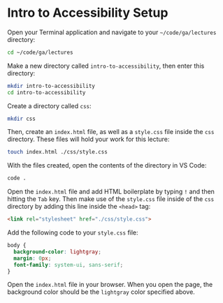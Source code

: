 <h1>
  <span class="headline">Intro to Accessibility</span>
  <span class="subhead">Setup</span>
</h1>

Open your Terminal application and navigate to your `~/code/ga/lectures` directory:

```bash
cd ~/code/ga/lectures
```

Make a new directory called `intro-to-accessibility`, then enter this directory:

```bash
mkdir intro-to-accessibility
cd intro-to-accessibility
```

Create a directory called `css`:

```bash
mkdir css
```

Then, create an `index.html` file, as well as a `style.css` file inside the `css` directory. These files will hold your work for this lecture:

```bash
touch index.html ./css/style.css
```

With the files created, open the contents of the directory in VS Code:

```bash
code .
```

Open the `index.html` file and add HTML boilerplate by typing `!` and then hitting the `Tab` key. Then make use of the `style.css` file inside of the `css` directory by adding this line inside the `<head>` tag:

```html
<link rel="stylesheet" href="./css/style.css">
```

Add the following code to your `style.css` file:

```css
body {
  background-color: lightgray;
  margin: 0px;
  font-family: system-ui, sans-serif;
}
```

Open the `index.html` file in your browser. When you open the page, the background color should be the `lightgray` color specified above.
